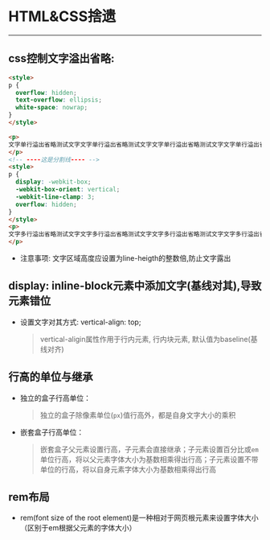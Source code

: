 # HTML&CSS捨遗

---
## css控制文字溢出省略:

  ```html
<style>
  p {
    overflow: hidden;
    text-overflow: ellipsis;
    white-space: nowrap;
  }
</style>

<p>
  文字单行溢出省略测试文字文字单行溢出省略测试文字文字单行溢出省略测试文字文字单行溢出省略测试文字文字单行溢出省略测试文字
</p>
<!-- ----这是分割线---- -->
<style>
  p {
    display: -webkit-box;
    -webkit-box-orient: vertical;
    -webkit-line-clamp: 3;
    overflow: hidden;
  }
</style>
<p>
  文字多行溢出省略测试文字文字多行溢出省略测试文字文字多行溢出省略测试文字文字多行溢出省略测试文字文字多行溢出省略测试文字
</p>
  ```
 - 注意事项: 文字区域高度应设置为line-heigth的整数倍,防止文字露出


##  display: inline-block元素中添加文字(基线对其),导致元素错位

- 设置文字对其方式: vertical-align: top;

  > vertical-aligin属性作用于行内元素, 行内块元素, 默认值为baseline(基线对齐)


##  行高的单位与继承

- 独立的盒子行高单位：

  > 独立的盒子除像素单位(`px`)值行高外，都是自身文字大小的乘积

- 嵌套盒子行高单位：

  > 嵌套盒子父元素设置行高，子元素会直接继承；子元素设置百分比或`em`单位行高，将以父元素字体大小为基数相乘得出行高；子元素设置不带单位的行高，将以自身元素字体大小为基数相乘得出行高

## rem布局

- rem(font size of the root element)是一种相对于网页根元素来设置字体大小（区别于em根据父元素的字体大小）

